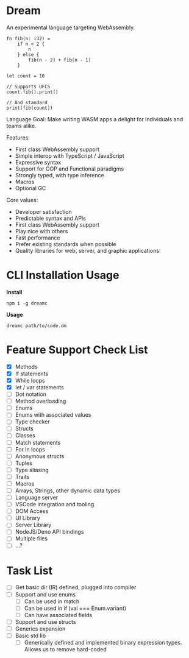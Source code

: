 # Dream

An experimental language targeting WebAssembly.

```
fn fib(n: i32) =
    if n < 2 {
        n
    } else {
        fib(n - 2) + fib(n - 1)
    }

let count = 10

// Supports UFCS
count.fib().print()

// And standard
print(fib(count))
```

Language Goal:
Make writing WASM apps a delight for individuals and teams alike.

Features:
- First class WebAssembly support
- Simple interop with TypeScript / JavaScript
- Expressive syntax
- Support for OOP and Functional paradigms
- Strongly typed, with type inference
- Macros
- Optional GC

Core values:
- Developer satisfaction
- Predictable syntax and APIs
- First class WebAssembly support
- Play nice with others
- Fast performance
- Prefer existing standards when possible
- Quality libraries for web, server, and graphic applications.

# CLI Installation Usage

**Install**
```
npm i -g dreamc
```

**Usage**
```
dreamc path/to/code.dm
```

# Feature Support Check List
- [x] Methods
- [x] If statements
- [x] While loops
- [x] let / var statements
- [ ] Dot notation
- [ ] Method overloading
- [ ] Enums
- [ ] Enums with associated values
- [ ] Type checker
- [ ] Structs
- [ ] Classes
- [ ] Match statements
- [ ] For In loops
- [ ] Anonymous structs
- [ ] Tuples
- [ ] Type aliasing
- [ ] Traits
- [ ] Macros
- [ ] Arrays, Strings, other dynamic data types
- [ ] Language server
- [ ] VSCode integration and tooling
- [ ] DOM Access
- [ ] UI Library
- [ ] Server Library
- [ ] NodeJS/Deno API bindings
- [ ] Multiple files
- [ ] ...?

# Task List
- [ ] Get basic dir (IR) defined, plugged into compiler
- [ ] Support and use enums
  - [ ] Can be used in match
  - [ ] Can be used in if (val === Enum.variant)
  - [ ] Can have associated fields
- [ ] Support and use structs
- [ ] Generics expansion
- [ ] Basic std lib
  - [ ] Generically defined and implemented binary expression types. Allows us to remove hard-coded
